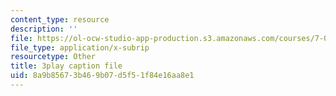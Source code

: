 ```yaml
---
content_type: resource
description: ''
file: https://ol-ocw-studio-app-production.s3.amazonaws.com/courses/7-014-introductory-biology-spring-2005/8a9b85673b469b07d5f51f84e16aa8e1_R3DI6W9iKtU.srt
file_type: application/x-subrip
resourcetype: Other
title: 3play caption file
uid: 8a9b8567-3b46-9b07-d5f5-1f84e16aa8e1
---
```

